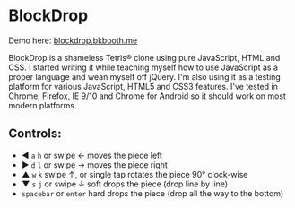 # BlockDrop

Demo here: [blockdrop.bkbooth.me](http://blockdrop.bkbooth.me/)

BlockDrop is a shameless Tetris&reg; clone using pure JavaScript, HTML and CSS.
I started writing it while teaching myself how to use JavaScript as a proper language and wean myself off jQuery.
I'm also using it as a testing platform for various JavaScript, HTML5 and CSS3 features.
I've tested in Chrome, Firefox, IE 9/10 and Chrome for Android so it should work on most modern platforms.

## Controls:
* &#x25C0; `a` `h` or swipe &larr; moves the piece left
* &#x25B6; `d` `l` or swipe &rarr; moves the piece right
* &#x25B2; `w` `k` swipe &uarr;, or single tap rotates the piece 90&deg; clock-wise
* &#x25BC; `s` `j` or swipe &darr; soft drops the piece (drop line by line)
* `spacebar` or `enter` hard drops the piece (drop all the way to the bottom)
